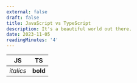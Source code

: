 ```yaml
---
external: false
draft: false
title: JavaScript vs TypeScript
description: It's a beautiful world out there.
date: 2023-11-05
readingMinutes: '4'
---
```


| JS | TS |
| --------- | -------- |
| _italics_ | **bold** |

